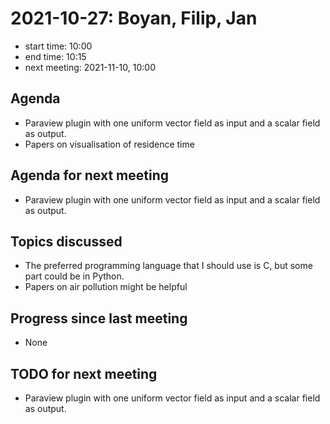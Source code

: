 # 2021-10-27: Boyan, Filip, Jan

* start time: 10:00
* end time: 10:15
* next meeting: 2021-11-10, 10:00

## Agenda

* Paraview plugin with one uniform vector field as input and a scalar field as output.
* Papers on visualisation of residence time

## Agenda for next meeting

* Paraview plugin with one uniform vector field as input and a scalar field as output.

## Topics discussed

* The preferred programming language that I should use is C, but some part could be in Python.
* Papers on air pollution might be helpful 

## Progress since last meeting

* None

## TODO for next meeting

* Paraview plugin with one uniform vector field as input and a scalar field as output.